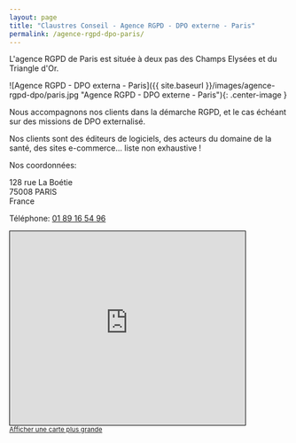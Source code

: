 ```yaml
---
layout: page
title: "Claustres Conseil - Agence RGPD - DPO externe - Paris"
permalink: /agence-rgpd-dpo-paris/
---
```

L'agence RGPD de Paris est située à deux pas des Champs Elysées et du Triangle d'Or.

![Agence RGPD - DPO externa - Paris]({{ site.baseurl }}/images/agence-rgpd-dpo/paris.jpg "Agence RGPD - DPO externe - Paris"){: .center-image }

Nous accompagnons nos clients dans la démarche RGPD, et le cas échéant sur des missions de DPO externalisé.

Nos clients sont des éditeurs de logiciels, des acteurs du domaine de la santé, des sites e-commerce... liste non exhaustive !

Nos coordonnées:

128 rue La Boétie<br>
75008 PARIS<br>
France

<script type="text/javascript">
	document.write("<c>R-znvy: <n uers=\"znvygb:cnevf@pynhfgerf.pbz\">cnevf@pynhfgerf.pbz</n></c>".replace(/[a-zA-Z]/g,
	function(c){return String.fromCharCode((c<="Z"?90:122)>=(c=c.charCodeAt(0)+13)?c:c-26);}));
</script>

Téléphone: [01 89 16 54 96](tel:+33189165496)

<iframe width="425" height="350" frameborder="0" scrolling="no" marginheight="0" marginwidth="0" src="https://www.openstreetmap.org/export/embed.html?bbox=2.301721572875977%2C48.86808829986917%2C2.3101544380187993%2C48.87371976669954&amp;layer=mapnik&amp;marker=48.870904112514715%2C2.3059380054473877" style="border: 1px solid black"></iframe><br/><small><a href="https://www.openstreetmap.org/?mlat=48.87090&amp;mlon=2.30594#map=17/48.87090/2.30594">Afficher une carte plus grande</a></small>
